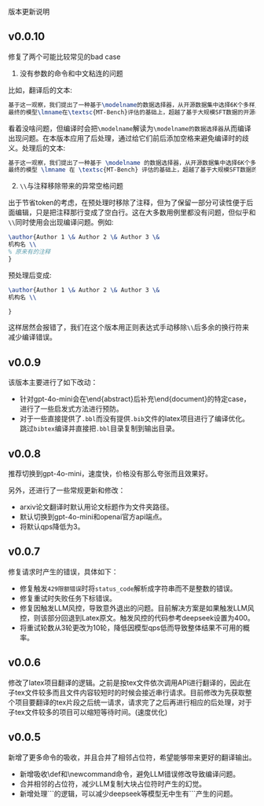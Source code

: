 版本更新说明

## v0.0.10

修复了两个可能比较常见的bad case

1. 没有参数的命令和中文粘连的问题

比如，翻译后的文本:
```latex
基于这一观察，我们提出了一种基于\modelname的数据选择器，从开源数据集中选择6K个多样且复杂的样本，并在\modelname选择的数据上微调模型。
最终的模型\lmname在\textsc{MT-Bench}评估的基础上，超越了基于大规模SFT数据的开源模型，呼应了查询多样性和复杂性的重要性。
```
看着没啥问题，但编译时会把`\modelname`解读为`\modelname的数据选择器`从而编译出现问题。在本版本应用了后处理，通过给它们前后添加空格来避免编译时的歧义。处理后的文本:
```latex
基于这一观察，我们提出了一种基于 \modelname 的数据选择器，从开源数据集中选择6K个多样且复杂的样本，并在 \modelname 选择的数据上微调模型。
最终的模型 \lmname 在 \textsc{MT-Bench} 评估的基础上，超越了基于大规模SFT数据的开源模型，呼应了查询多样性和复杂性的重要性。
```

2. `\\`与注释移除带来的异常空格问题

出于节省token的考虑，在预处理时移除了注释，但为了保留一部分可读性便于后面编辑，只是把注释那行变成了空白行。这在大多数用例里都没有问题，但似乎和`\\`同时使用会出现编译问题。例如:
```latex
\author{Author 1 \& Author 2 \& Author 3 \&
机构名 \\
% 原来有的注释
}
```
预处理后变成:
```latex
\author{Author 1 \& Author 2 \& Author 3 \&
机构名 \\

}
```
这样居然会报错了，我们在这个版本用正则表达式手动移除`\\`后多余的换行符来减少编译错误。

## v0.0.9

该版本主要进行了如下改动：
- 针对gpt-4o-mini会在\end{abstract}后补充\end{document}的特定case，进行了一些启发式方法进行预防。
- 对于一些直接提供了`.bbl`而没有提供`.bib`文件的latex项目进行了编译优化。跳过`bibtex`编译并直接把`.bbl`目录复制到输出目录。

## v0.0.8

推荐切换到gpt-4o-mini，速度快，价格没有那么夸张而且效果好。

另外，还进行了一些常规更新和修改：
- arxiv论文翻译时默认用论文标题作为文件夹路径。
- 默认切换到gpt-4o-mini和openai官方api端点。
- 将默认qps降低为3。


## v0.0.7

修复请求时产生的错误，具体如下：

- 修复触发`429限额错误`时将`status_code`解析成字符串而不是整数的错误。
- 修复重试时失败任务下标错误。
- 修复因触发LLM风控，导致意外退出的问题。目前解决方案是如果触发LLM风控，则该部分回退到Latex原文。触发风控的代码参考deepseek设置为400。
- 将重试轮数从3轮更改为10轮，降低因模型qps低而导致整体结果不可用的概率。

## v0.0.6

修改了latex项目翻译的逻辑。之前是按tex文件依次调用API进行翻译的，因此在子tex文件较多而且文件内容较短时的时候会接近串行请求。目前修改为先获取整个项目要翻译的tex片段之后统一请求，请求完了之后再进行相应的后处理，对于子tex文件较多的项目可以缩短等待时间。(速度优化)

## v0.0.5

新增了更多命令的吸收，并且合并了相邻占位符，希望能够带来更好的翻译输出。

- 新增吸收\def和\newcommand命令，避免LLM错误修改导致编译问题。
- 合并相邻的占位符，减少LLM复制大块占位符时产生的幻觉。
- 新增处理\`\`\`的逻辑，可以减少deepseek等模型无中生有\`\`\`产生的问题。